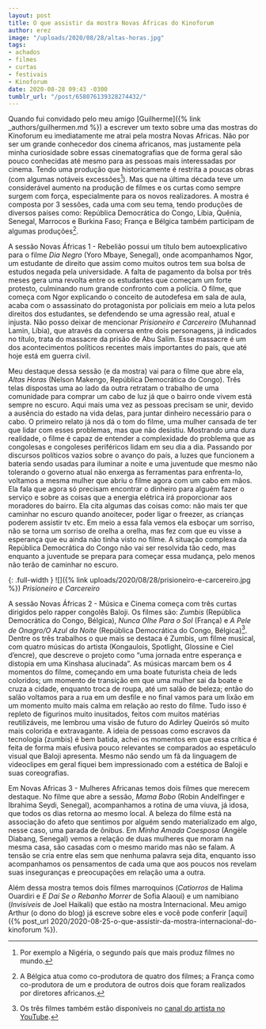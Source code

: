 ```yaml
---
layout: post
title: O que assistir da mostra Novas Áfricas do Kinoforum
author: erez
image: "/uploads/2020/08/28/altas-horas.jpg"
tags:
- achados
- filmes
- curtas
- festivais
- Kinoforum
date: 2020-08-28 09:43 -0300
tumblr_url: "/post/658076139328274432/"
---
```

Quando fui convidado pelo meu amigo [Guilherme]({% link _authors/guilhermen.md %}) a escrever um texto sobre uma das mostras do Kinoforum eu imediatamente me atrai pela mostra Novas Africas. Não por ser um grande conhecedor dos cinema africanos, mas justamente pela minha curiosidade sobre essas cinematografias que de forma geral são pouco conhecidas até mesmo para as pessoas mais interessadas por cinema. Tendo uma produção que historicamente é restrita a poucas obras (com algumas notáveis excessões[^1]). Mas que na última década teve um considerável aumento na produção de filmes e os curtas como sempre surgem com força, especialmente para os novos realizadores. A mostra é composta por 3 sessões, cada uma com seu tema, tendo produções de diversos países como: República Democrática do Congo, Líbia, Quênia, Senegal, Marrocos e Burkina Faso; França e Bélgica também participam de algumas produções[^2].

A sessão Novas Áfricas 1 - Rebelião possui um título bem autoexplicativo para o filme *Dia Negro* (Yoro Mbaye, Senegal), onde acompanhamos Ngor, um estudante de direito que assim como muitos outros tem sua bolsa de estudos negada pela universidade. A falta de pagamento da bolsa por três meses gera uma revolta entre os estudantes que começam um forte protesto, culminando num grande confronto com a polícia. O filme, que começa com Ngor explicando o conceito de autodefesa em sala de aula, acaba com o assassinato do protagonista por policiais em meio a luta pelos direitos dos estudantes, se defendendo se uma agressão real, atual e injusta. Não posso deixar de mencionar *Prisioneiro e Carcereiro* (Muhannad Lamin, Líbia), que através da conversa entre dois personagens, já indicados no título, trata do massacre da prisão de Abu Salim. Esse massacre é um dos acontecimentos políticos recentes mais importantes do país, que até hoje está em guerra civil.

Meu destaque dessa sessão (e da mostra) vai para o filme que abre ela, *Altas Horas* (Nelson Makengo, República Democrática do Congo). Três telas dispostas uma ao lado da outra retratam o trabalho de uma comunidade para comprar um cabo de luz já que o bairro onde vivem está sempre no escuro. Aqui mais uma vez as pessoas precisam se unir, devido a ausência do estado na vida delas, para juntar dinheiro necessário para o cabo. O primeiro relato já nos dá o tom do filme, uma mulher cansada de ter que lidar com esses problemas, mas que não desistiu. Mostrando uma dura realidade, o filme é capaz de entender a complexidade do problema que as congolesas e congoleses periféricos lidam em seu dia a dia. Passando por discursos políticos vazios sobre o avanço do país, a luzes que funcionem a bateria sendo usadas para iluminar a noite e uma juventude que mesmo não tolerando o governo atual não enxerga as ferramentas para enfrenta-lo, voltamos a mesma mulher que abriu o filme agora com um cabo em mãos. Ela fala que agora só precisam encontrar o dinheiro para alguém fazer o serviço e sobre as coisas que a energia elétrica irá proporcionar aos moradores do bairro. Ela cita algumas das coisas como: não mais ter que caminhar no escuro quando anoitecer, poder ligar o freezer, as crianças poderem assistir tv etc. Em meio a essa fala vemos ela esboçar um sorriso, não se torna um sorriso de orelha a orelha, mas fez com que eu visse a esperança que eu ainda não tinha visto no filme. A situação complexa da República Democrática do Congo não vai ser resolvida tão cedo, mas enquanto a juventude se prepara para começar essa mudança, pelo menos não terão de caminhar no escuro.

{: .full-width }
![]({% link uploads/2020/08/28/prisioneiro-e-carcereiro.jpg %})
_Prisioneiro e Carcereiro_

A sessão Novas Áfricas 2 - Música e Cinema começa com três curtas dirigidos pelo rapper congolês Baloji. Os filmes são: *Zumbis* (República Democrática do Congo, Bélgica), *Nunca Olhe Para o Sol* (França) e *A Pele de Onagro/O Azul da Noite* (República Democrática do Congo, Bélgica)[^3]. Dentre os três trabalhos o que mais se destaca é Zumbis, um filme musical, com quatro músicas do artista (Kongaulois, Spotlight, Glossine e Ciel d’encre), que descreve o projeto como “uma jornada entre esperança e distopia em uma Kinshasa alucinada”. As músicas marcam bem os 4 momentos do filme, começando em uma boate futurista cheia de leds coloridos; um momento de transição em que uma mulher sai da boate e cruza a cidade, enquanto troca de roupa, até um salão de beleza; então do salão voltamos para a rua em um desfile e no final vamos para um lixão em um momento muito mais calma em relação ao resto do filme. Tudo isso é repleto de figurinos muito inusitados, feitos com muitos matérias reutilizáveis, me lembrou uma visão de futuro do Adirley Queirós só muito mais colorida e extravagante. A ideia de pessoas como escravos da tecnologia (zumbis) é bem batida, achei os momentos em que essa crítica é feita de forma mais efusiva pouco relevantes se comparados ao espetáculo visual que Baloji apresenta. Mesmo não sendo um fã da linguagem de videoclipes em geral fiquei bem impressionado com a estética de Baloji e suas coreografias.

Em Novas Africas 3 - Mulheres Africanas temos dois filmes que merecem destaque. No filme que abre a sessão, *Mama Bobo* (Robin Andelfinger e Ibrahima Seydi, Senegal), acompanhamos a rotina de uma viuva, já idosa, que todos os dias retorna ao mesmo local. A beleza do filme está na associação do afeto que sentimos por alguém sendo materializado em algo, nesse caso, uma parada de ônibus. Em *Minha Amada Coesposa* (Angèle Diabang, Senegal) vemos a relação de duas mulheres que moram na mesma casa, são casadas com o mesmo marido mas não se falam. A tensão se cria entre elas sem que nenhuma palavra seja dita, enquanto isso acompanhamos os pensamentos de cada uma que aos poucos nos revelam suas inseguranças e preocupações em relação uma a outra.

Além dessa mostra temos dois filmes marroquinos (*Catiorros* de Halima Ouardiri e *E Daí Se o Rebanho Morrer* de Sofia Alaoui) e um namibiano (*Invisíveis* de Joel Haikali) que estão na mostra Internacional. Meu amigo Arthur (o dono do blog) já escreve sobre eles e você pode conferir [aqui]({% post_url 2020/2020-08-25-o-que-assistir-da-mostra-internacional-do-kinoforum %}).

[^1]: Por exemplo a Nigéria, o segundo país que mais produz filmes no mundo.
[^2]: A Bélgica atua como co-produtora de quatro dos filmes; a França como co-produtora de um e produtora de outros dois que foram realizados por diretores africanos.
[^3]: Os três filmes também estão disponíveis no [canal do artista no YouTube](https://www.youtube.com/user/BALOJIofficiel).
